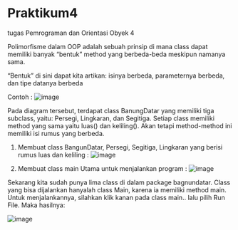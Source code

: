 # Praktikum4
tugas Pemrograman dan Orientasi Obyek 4

Polimorfisme dalam OOP adalah sebuah prinsip di mana class dapat memiliki banyak “bentuk” method yang berbeda-beda meskipun namanya sama.

“Bentuk” di sini dapat kita artikan: isinya berbeda, parameternya berbeda, dan tipe datanya berbeda

Contoh :
![image](https://user-images.githubusercontent.com/92707545/201054868-cbbf4054-f683-45dd-bd60-8b0f1c454e92.png)

Pada diagram tersebut, terdapat class BanungDatar yang memiliki tiga subclass, yaitu: Persegi, Lingkaran, dan Segitiga.
Setiap class memiliki method yang sama yaitu luas() dan keliling(). Akan tetapi method-method ini memiliki isi rumus yang berbeda.

1. Membuat class BangunDatar, Persegi, Segitiga, Lingkaran yang berisi rumus luas dan keliling :
![image](https://user-images.githubusercontent.com/92707545/201055532-23a0c6e3-2192-4696-8f3a-d0db7e32a82b.png)

2. Membuat class main Utama untuk menjalankan program :
![image](https://user-images.githubusercontent.com/92707545/201055827-7ce8b0ca-a459-4927-838a-3244946fbc01.png)

Sekarang kita sudah punya lima class di dalam package bagnundatar.
Class yang bisa dijalankan hanyalah class Main, karena ia memiliki method main.
Untuk menjalankannya, silahkan klik kanan pada class main.. lalu pilih Run File.
Maka hasilnya:

![image](https://user-images.githubusercontent.com/92707545/201056345-650ff1d1-cc93-4cb7-a71b-886c9039dc94.png)
